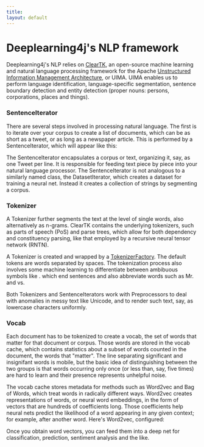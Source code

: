 ```yaml
---
title: 
layout: default
---
```


# Deeplearning4j's NLP framework

Deeplearning4j's NLP relies on [ClearTK](https://cleartk.github.io/cleartk/), an open-source machine learning and natural language processing framework for the Apache [Unstructured Information Management Architecture](https://uima.apache.org/), or UIMA. UIMA enables us to perform language identification, language-specific segmentation, sentence boundary detection and entity detection (proper nouns: persons, corporations, places and things). 

### SentenceIterator

There are several steps involved in processing natural language. The first is to iterate over your corpus to create a list of documents, which can be as short as a tweet, or as long as a newspaper article. This is performed by a SentenceIterator, which will appear like this: 

<script src="http://gist-it.appspot.com/https://github.com/deeplearning4j/dl4j-0.0.3.3-examples/blob/master/src/main/java/org/deeplearning4j/word2vec/Word2VecRawTextExample.java?slice=33:41"></script>

The SentenceIterator encapsulates a corpus or text, organizing it, say, as one Tweet per line. It is responsible for feeding text piece by piece into your natural language processor. The SentenceIterator is not analogous to a similarly named class, the DatasetIterator, which creates a dataset for training a neural net. Instead it creates a collection of strings by segmenting a corpus. 

### Tokenizer

A Tokenizer further segments the text at the level of single words, also alternatively as n-grams. ClearTK contains the underlying tokenizers, such as parts of speech (PoS) and parse trees, which allow for both dependency and constituency parsing, like that employed by a recursive neural tensor network (RNTN). 

A Tokenizer is created and wrapped by a [TokenizerFactory](https://github.com/deeplearning4j/deeplearning4j/blob/6f027fd5075e3e76a38123ae5e28c00c17db4361/deeplearning4j-scaleout/deeplearning4j-nlp/src/main/java/org/deeplearning4j/text/tokenization/tokenizerfactory/UimaTokenizerFactory.java). The default tokens are words separated by spaces. The tokenization process also involves some machine learning to differentiate between ambibuous symbols like . which end sentences and also abbreviate words such as Mr. and vs.

Both Tokenizers and SentenceIterators work with Preprocessors to deal with anomalies in messy text like Unicode, and to render such text, say, as lowercase characters uniformly. 

<script src="http://gist-it.appspot.com/https://github.com/deeplearning4j/dl4j-0.0.3.3-examples/blob/master/src/main/java/org/deeplearning4j/word2vec/Word2VecRawTextExample.java?slice=43:57"></script>


### Vocab

Each document has to be tokenized to create a vocab, the set of words that matter for that document or corpus. Those words are stored in the vocab cache, which contains statistics about a subset of words counted in the document, the words that "matter". The line separating significant and insignifant words is mobile, but the basic idea of distinguishing between the two groups is that words occurring only once (or less than, say, five times) are hard to learn and their presence represents unhelpful noise.

The vocab cache stores metadata for methods such as Word2vec and Bag of Words, which treat words in radically different ways. Word2vec creates representations of words, or neural word embeddings, in the form of vectors that are hundreds of coefficients long. Those coefficients help neural nets predict the likelihood of a word appearing in any given context; for example, after another word. Here's Word2vec, configured:

<script src="http://gist-it.appspot.com/https://github.com/deeplearning4j/dl4j-0.0.3.3-examples/blob/master/src/main/java/org/deeplearning4j/word2vec/Word2VecRawTextExample.java?slice=58:74"></script>

Once you obtain word vectors, you can feed them into a deep net for classification, prediction, sentiment analysis and the like.
